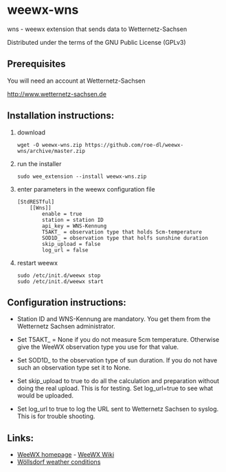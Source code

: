 # weewx-wns

wns - weewx extension that sends data to Wetternetz-Sachsen

Distributed under the terms of the GNU Public License (GPLv3)

## Prerequisites

You will need an account at Wetternetz-Sachsen

  http://www.wetternetz-sachsen.de

## Installation instructions:

1) download

   ```
   wget -O weewx-wns.zip https://github.com/roe-dl/weewx-wns/archive/master.zip
   ```

2) run the installer

   ```
   sudo wee_extension --install weewx-wns.zip
   ```

3) enter parameters in the weewx configuration file

   ```
   [StdRESTful]
       [[Wns]]
           enable = true
           station = station ID
           api_key = WNS-Kennung
           T5AKT_ = observation type that holds 5cm-temperature
           SOD1D_ = observation type that holfs sunshine duration
           skip_upload = false
           log_url = false
   ```

4) restart weewx

   ```
   sudo /etc/init.d/weewx stop
   sudo /etc/init.d/weewx start
   ```

## Configuration instructions:

* Station ID and WNS-Kennung are mandatory. You get them from the Wetternetz
  Sachsen administrator. 

* Set T5AKT_ = None if you do not measure 5cm temperature. Otherwise give the
  WeeWX observation type you use for that value.

* Set SOD1D_ to the observation type of sun duration. If you do not have
  such an observation type set it to None.

* Set skip_upload to true to do all the calculation and preparation without
  doing the real upload. This is for testing. Set log_url=true to see what
  would be uploaded.

* Set log_url to true to log the URL sent to Wetternetz Sachsen to syslog.
  This is for trouble shooting.

## Links:

* [WeeWX homepage](http://weewx.com) - [WeeWX Wiki](https://github.com/weewx/weewx/wiki)
* [Wöllsdorf weather conditions](https://www.woellsdorf-wetter.de)
